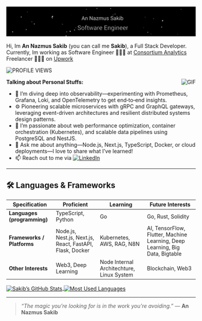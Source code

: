 <!-- ============================
     HEADER: GIF + Intro
============================ -->
[![Header](/img/banner.gif)](https://www.youtube.com/watch?v=dQw4w9WgXcQ)


Hi, Im **An Nazmus Sakib** (you can call me **Sakib**), a Full Stack Developer.  Currently, Im working as Software Engineer 🙍🏽‍♂️ at [Consortium Analytics](https://consortiumanalytics.eu/)  
Freelancer 👨🏽‍💻 on [Upwork](https://www.upwork.com/sakibxvz)  

<!-- Static “fake” profile‑views badge -->
![PROFILE VIEWS](https://img.shields.io/static/v1?label=PROFILE%20VIEWS&message=1539&color=blueviolet&style=for-the-badge)


<img align="right" alt="GIF" src="https://media.giphy.com/media/836HiJc7pgzy8iNXCn/giphy.gif" />

**Talking about Personal Stuffs:**

- 🌱 I’m diving deep into observability—experimenting with Prometheus, Grafana, Loki, and OpenTelemetry to get end‑to‑end insights.  
- ⚙️ Pioneering scalable microservices with gRPC and GraphQL gateways, leveraging event-driven architectures and resilient distributed systems design patterns.  
- 🤔 I’m passionate about web performance optimization, container orchestration (Kubernetes), and scalable data pipelines using PostgreSQL and NestJS.  
- 💬 Ask me about anything—Node.js, Next.js, TypeScript, Docker, or cloud deployments—I love to share what I’ve learned!  
- 📫 Reach out to me via [![LinkedIn](https://img.shields.io/badge/LinkedIn-0077B5?style=flat-square&logo=linkedin&logoColor=white)](https://linkedin.com/in/sakibxvz)


---

## 🛠️ Languages & Frameworks

| Specification                  | Proficient                                                                                                              | Learning                                                                                              | Future Interests                                                        |
|--------------------------------|----------------------------------------------------------------------|----------------------------------------------------------|------------------------------------------------------------|
| **Languages (programming)**    | TypeScript, Python                                                   | Go                                 | Go, Rust, Solidity                                                 |
| **Frameworks / Platforms**     | Node.js, Nest.js, Next.js, React, FastAPI, Flask,  Docker    | Kubernetes, AWS, RAG, N8N        | AI, TensorFlow, Flutter, Machine Learning, Deep Learning, Big Data, Bigtable |
| **Other Interests**            | Web3, Deep Learning                                                  | Node Internal Architechture, Linux System              | Blockchain, Web3                                      |


<!-- ============================
     GITHUB STATS & MOST USED LANGUAGES (SIDE‑BY‑SIDE)
============================ -->
<a href="https://github.com/sakibxvz">
  <img
    height="200"
    align="center"
    src="https://github-readme-stats.anuraghazra1.vercel.app/api?username=sakibxvz&show_icons=true&title_color=fff&icon_color=79ff97&text_color=9f9f9f&bg_color=151515"
    alt="Sakib’s GitHub Stats"
  />
</a>
<a href="https://github.com/sakibxvz">
  <img
    height="200"
    align="center"
    src="https://github-readme-stats.anuraghazra1.vercel.app/api/top-langs?username=sakibxvz&layout=compact&langs_count=8&card_width=320&title_color=fff&icon_color=79ff97&text_color=9f9f9f&bg_color=151515"
    alt="Most Used Languages"
  />
</a>





<br clear="both"/>

---

> _“The magic you’re looking for is in the work you’re avoiding.”_
> — **An Nazmus Sakib**

